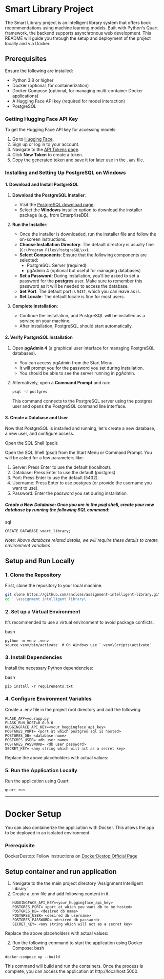 # Smart Library Project

The Smart Library project is an intelligent library system that offers book recommendations using machine learning models. Built with Python's Quart framework, the backend supports asynchronous web development. This README will guide you through the setup and deployment of the project locally and via Docker.

## Prerequisites

Ensure the following are installed:

- Python 3.8 or higher
- Docker (optional, for containerization)
- Docker Compose (optional, for managing multi-container Docker applications)
- A Hugging Face API key (required for model interaction)
- PostgreSQL

### Getting Hugging Face API Key
To get the Hugging Face API key for accessing models:
1. Go to [Hugging Face](https://huggingface.co/).
2. Sign up or log in to your account.
3. Navigate to the [API Tokens page](https://huggingface.co/settings/tokens).
4. Click **New Token** to create a token.
5. Copy the generated token and save it for later use in the `.env` file.

### Installing and Setting Up PostgreSQL on Windows

#### **1. Download and Install PostgreSQL**

1. **Download the PostgreSQL Installer**:
   - Visit the [PostgreSQL download page](https://www.postgresql.org/download/windows/).
   - Select the **Windows** installer option to download the installer package (e.g., from EnterpriseDB).

2. **Run the Installer**:
   - Once the installer is downloaded, run the installer file and follow the on-screen instructions.
   - **Choose Installation Directory**: The default directory is usually fine (`C:\Program Files\PostgreSQL\xx`).
   - **Select Components**: Ensure that the following components are selected:
     - PostgreSQL Server (required)
     - pgAdmin 4 (optional but useful for managing databases)
   - **Set a Password**: During installation, you'll be asked to set a password for the **postgres** user. Make sure to remember this password as it will be needed to access the database.
   - **Set Port**: The default port is `5432`, which you can leave as is.
   - **Set Locale**: The default locale is fine for most users.

3. **Complete Installation**:
   - Continue the installation, and PostgreSQL will be installed as a service on your machine.
   - After installation, PostgreSQL should start automatically.

#### **2. Verify PostgreSQL Installation**

1. Open **pgAdmin 4** (a graphical user interface for managing PostgreSQL databases).
   - You can access pgAdmin from the Start Menu.
   - It will prompt you for the password you set during installation.
   - You should be able to see the server running in pgAdmin.

2. Alternatively, open a **Command Prompt** and run:
   ```bash
   psql -U postgres
   ```

   This command connects to the PostgreSQL server using the postgres user and opens the PostgreSQL command line interface.

#### **3. Create a Database and User**
Now that PostgreSQL is installed and running, let's create a new database, a new user, and configure access.

Open the SQL Shell (psql):

Open the SQL Shell (psql) from the Start Menu or Command Prompt.
You will be asked for a few parameters like:
1. Server: Press Enter to use the default (localhost).
2. Database: Press Enter to use the default (postgres).
3. Port: Press Enter to use the default (5432).
4. Username: Press Enter to use postgres (or provide the username you want to use).
5. Password: Enter the password you set during installation.


##### Create a New Database: Once you are in the psql shell, create your new database by running the following SQL command:

sql
```
CREATE DATABASE smart_library; 
```

*Note: Above database related details, we will require these details to create environment variables*

## Setup and Run Locally

### 1. Clone the Repository

First, clone the repository to your local machine:

```bash
git clone https://github.com/ancloas/assignment-intelligent-library.git
cd '.\assignment intelligent library\'
```

### 2. Set up a Virtual Environment

It’s recommended to use a virtual environment to avoid package conflicts:

bash
```
python -m venv .venv
source venv/bin/activate  # On Windows use `.venv\Scripts\activate`
```

### 3. Install Dependencies
Install the necessary Python dependencies:

bash
```
pip install -r requirements.txt

```

### 4. Configure Environment Variables
Create a .env file in the project root directory and add the following:
```
FLASK_APP=yourapp.py
FLASK_RUN_HOST=0.0.0.0
HUGGINGFACE_API_KEY=<your_huggingface_api_key>
POSTGRES_PORT= <port at which postgres sql is hosted>
POSTGRES_DB= <database name>
POSTGRES_USER= <db user name>
POSTGRES_PASSWORD= <db user password>
SECRET_KEY= <any string which will act as a secret key>

```

Replace the above placeholders with actual values:


### 5. Run the Application Locally
Run the application using Quart:

```
quart run
```
------------------------------------------------------------------------------------------------
# Docker Setup
You can also containerize the application with Docker. This allows the app to be deployed in an isolated environment.

### Prerequisite
  DockerDestop: Follow instructions on [DockerDestop Official Page](https://docs.docker.com/desktop/setup/install/windows-install/)

## Setup container and run application
1. Navigate to the the main project directory 'Assignment Intelligent Library'.
2. Create a .env file and add following content in it.  
      ```
      HUGGINGFACE_API_KEY=<your_huggingface_api_key>
      POSTGRES_PORT= <port at which you want db to be hosted>
      POSTGRES_DB= <desired db name>
      POSTGRES_USER= <desired db username>
      POSTGRES_PASSWORD= <desired db password>
      SECRET_KEY= <any string which will act as a secret key>
     ```

Replace the above placeholders with actual values:

2. Run the following command to start the application using Docker Compose:
bash
```
docker-compose up --build
```
This command will build and run the containers. Once the process is complete, you can access the application at http://localhost:5000.
